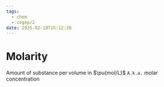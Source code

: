 ```yaml
---
tags:
  - chem
  - cegep/2
date: 2025-02-10T15:12:20
---
```


# Molarity

Amount of substance per volume in $\pu{mol/L}$
`A.k.a.` molar concentration
